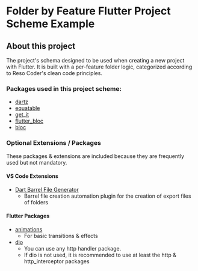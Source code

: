 # Folder by Feature Flutter Project Scheme Example

## About this project
The project's schema designed to be used when creating a new project with Flutter. It is built with a per-feature folder logic, categorized according to Reso Coder's clean code principles.

### Packages used in this project scheme:
- [dartz](https://pub.dev/packages/dartz)
- [equatable](https://pub.dev/packages/equatable)
- [get_it](https://pub.dev/packages/get_it)
- [flutter_bloc](https://pub.dev/packages/flutter_bloc)
- [bloc](https://pub.dev/packages/bloc)

### Optional Extensions / Packages
These packages & extensions are included because they are frequently used but not mandatory.

#### VS Code Extensions
- [Dart Barrel File Generator](https://marketplace.visualstudio.com/items?itemName=miquelddg.dart-barrel-file-generator)
    - Barrel file creation automation plugin for the creation of export files of folders
#### Flutter Packages
- [animations](https://pub.dev/packages/animations)
    - For basic transitions & effects
- [dio](https://pub.dev/packages/dio)
    - You can use any http handler package.
    - If dio is not used, it is recommended to use at least the http & http_interceptor packages